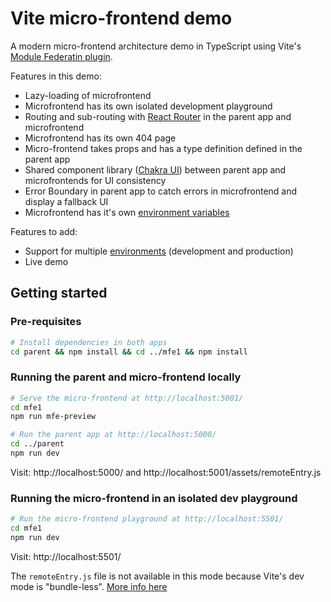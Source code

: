 # Vite micro-frontend demo

A modern micro-frontend architecture demo in TypeScript using Vite's [Module Federatin plugin](https://github.com/originjs/vite-plugin-federation).

Features in this demo:

- Lazy-loading of microfrontend
- Microfrontend has its own isolated development playground
- Routing and sub-routing with [React Router](https://reactrouter.com/) in the parent app and microfrontend
- Microfrontend has its own 404 page
- Micro-frontend takes props and has a type definition defined in the parent app
- Shared component library ([Chakra UI](https://chakra-ui.com/)) between parent app and microfrontends for UI consistency
- Error Boundary in parent app to catch errors in microfrontend and display a fallback UI
- Microfrontend has it's own [environment variables](https://vitejs.dev/guide/env-and-mode)

Features to add:

- Support for multiple [environments](https://vitejs.dev/guide/env-and-mode) (development and production)
- Live demo

## Getting started

### Pre-requisites

```sh
# Install dependencies in both apps
cd parent && npm install && cd ../mfe1 && npm install
```

### Running the parent and micro-frontend locally

```sh
# Serve the micro-frontend at http://localhost:5001/
cd mfe1
npm run mfe-preview

# Run the parent app at http://localhost:5000/
cd ../parent
npm run dev
```

Visit: http://localhost:5000/ and http://localhost:5001/assets/remoteEntry.js

### Running the micro-frontend in an isolated dev playground

```sh
# Run the micro-frontend playground at http://localhost:5501/
cd mfe1
npm run dev
```

Visit: http://localhost:5501/

The `remoteEntry.js` file is not available in this mode because Vite's dev mode is "bundle-less". [More info here](https://github.com/originjs/vite-plugin-federation?tab=readme-ov-file#vite-dev-mode)
